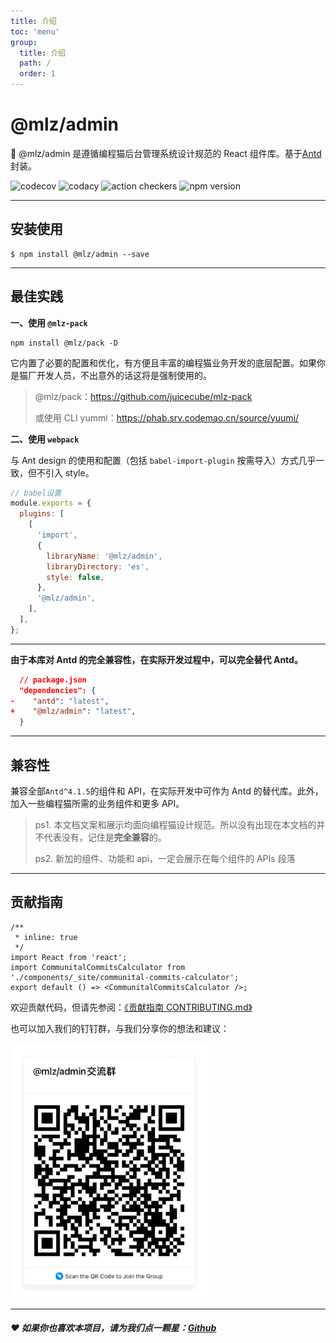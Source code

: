 ```yaml
---
title: 介绍
toc: 'menu'
group:
  title: 介绍
  path: /
  order: 1
---
```


# @mlz/admin

🌈 @mlz/admin 是遵循编程猫后台管理系统设计规范的 React 组件库。基于[Antd](https://ant.design/index-cn)封装。

![codecov](https://codecov.io/gh/juicecube/mlz-admin/branch/master/graph/badge.svg?token=ZNPL3AMQ7Z) ![codacy](https://app.codacy.com/project/badge/Grade/4fe6e8e25e00469d8973f63320fa77c0) ![action checkers](https://github.com/juicecube/mlz-admin/workflows/checker/badge.svg) ![npm version](https://img.shields.io/npm/v/@mlz/admin?color=42b983&label=%40mlz%2Fadmin&logo=42b983&logoColor=42b983)

---

## 安装使用

```shell
$ npm install @mlz/admin --save
```

---

## 最佳实践

**一、使用 `@mlz-pack`**

```shell
npm install @mlz/pack -D
```

它内置了必要的配置和优化，有方便且丰富的编程猫业务开发的底层配置。如果你是猫厂开发人员，不出意外的话这将是强制使用的。

> @mlz/pack：https://github.com/juicecube/mlz-pack
>
> 或使用 CLI yummi：https://phab.srv.codemao.cn/source/yuumi/

**二、使用 `webpack`**

与 Ant design 的使用和配置（包括 `babel-import-plugin` 按需导入）方式几乎一致，但不引入 style。

```js
// babel设置
module.exports = {
  plugins: [
    [
      'import',
      {
        libraryName: '@mlz/admin',
        libraryDirectory: 'es',
        style: false,
      },
      '@mlz/admin',
    ],
  ],
};
```

---

<Alert>**由于本库对 Antd 的完全兼容性，在实际开发过程中，可以完全替代 Antd。**</Alert>

```json
  // package.json
  "dependencies": {
-    "antd": "latest",
+    "@mlz/admin": "latest",
  }
```

---

## 兼容性

兼容全部`Antd^4.1.5`的组件和 API，在实际开发中可作为 Antd 的替代库。此外，加入一些编程猫所需的业务组件和更多 API。

> ps1. 本文档文案和展示均面向编程猫设计规范。所以没有出现在本文档的并不代表没有，记住是**完全兼容**的。
>
> ps2. 新加的组件、功能和 api，一定会展示在每个组件的 APIs 段落

---

## 贡献指南

```tsx
/**
 * inline: true
 */
import React from 'react';
import CommunitalCommitsCalculator from './components/_site/communital-commits-calculator';
export default () => <CommunitalCommitsCalculator />;
```

欢迎贡献代码，但请先参阅：[《贡献指南 CONTRIBUTING.md》](https://github.com/juicecube/mlz-admin/blob/master/CONTRIBUTING.md)

也可以加入我们的钉钉群，与我们分享你的想法和建议：

<img src="https://raw.githubusercontent.com/milobluebell/imgs-repo/master/WechatIMG9.jpeg" width="316" alt="Dingtalk Qrcode"/>

---

##### ❤️ 如果你也喜欢本项目，请为我们点一颗星：[Github](https://github.com/juicecube/mlz-admin)
